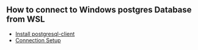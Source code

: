 ## How to connect to Windows postgres Database from WSL
* [Install postgresql-client](https://askubuntu.com/questions/1040765/how-to-install-psql-without-postgres)
* [Connection Setup](https://stackoverflow.com/questions/56824788/how-to-connect-to-windows-postgres-database-from-wsl)
